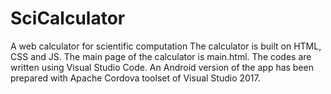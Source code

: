 # SciCalculator
A web calculator for scientific computation
The calculator is built on HTML, CSS and JS.
The main page of the calculator is main.html.
The codes are written using Visual Studio Code.
An Android version of the app has been prepared with Apache Cordova toolset of Visual Studio 2017.
